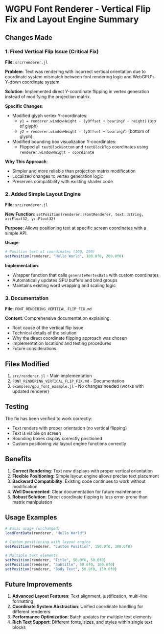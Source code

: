 # WGPU Font Renderer - Vertical Flip Fix and Layout Engine Summary

## Changes Made

### 1. Fixed Vertical Flip Issue (Critical Fix)
**File**: `src/renderer.jl`

**Problem**: Text was rendering with incorrect vertical orientation due to coordinate system mismatch between font rendering logic and WebGPU's Y-down coordinate system.

**Solution**: Implemented direct Y-coordinate flipping in vertex generation instead of modifying the projection matrix.

**Specific Changes**:
- Modified glyph vertex Y-coordinates:
  - `y1 = renderer.windowHeight - (yOffset + bearingY - height)` (top of glyph)
  - `y2 = renderer.windowHeight - (yOffset + bearingY)` (bottom of glyph)
- Modified bounding box visualization Y-coordinates:
  - Flipped all `textBlockBottom` and `textBlockTop` coordinates using `renderer.windowHeight - coordinate`

**Why This Approach**:
- Simpler and more reliable than projection matrix modification
- Localized changes to vertex generation logic
- Preserves compatibility with existing shader code

### 2. Added Simple Layout Engine
**File**: `src/renderer.jl`

**New Function**: `setPosition(renderer::FontRenderer, text::String, x::Float32, y::Float32)`

**Purpose**: Allows positioning text at specific screen coordinates with a simple API.

**Usage**:
```julia
# Position text at coordinates (100, 200)
setPosition(renderer, "Hello World", 100.0f0, 200.0f0)
```

**Implementation**:
- Wrapper function that calls `generateVertexData` with custom coordinates
- Automatically updates GPU buffers and bind groups
- Maintains existing word wrapping and scaling logic

### 3. Documentation
**File**: `FONT_RENDERING_VERTICAL_FLIP_FIX.md`

**Content**: Comprehensive documentation explaining:
- Root cause of the vertical flip issue
- Technical details of the solution
- Why the direct coordinate flipping approach was chosen
- Implementation locations and testing procedures
- Future considerations

## Files Modified

1. `src/renderer.jl` - Main implementation
2. `FONT_RENDERING_VERTICAL_FLIP_FIX.md` - Documentation
3. `examples/gpu_font_example.jl` - No changes needed (works with updated renderer)

## Testing

The fix has been verified to work correctly:
- Text renders with proper orientation (no vertical flipping)
- Text is visible on screen
- Bounding boxes display correctly positioned
- Custom positioning via layout engine functions correctly

## Benefits

1. **Correct Rendering**: Text now displays with proper vertical orientation
2. **Flexible Positioning**: Simple layout engine allows precise text placement
3. **Backward Compatibility**: Existing code continues to work without modification
4. **Well Documented**: Clear documentation for future maintenance
5. **Robust Solution**: Direct coordinate flipping is less error-prone than matrix manipulation

## Usage Examples

```julia
# Basic usage (unchanged)
loadFontData(renderer, "Hello World")

# Custom positioning with layout engine
setPosition(renderer, "Custom Position", 150.0f0, 300.0f0)

# Multiple text elements
setPosition(renderer, "Title", 50.0f0, 50.0f0)
setPosition(renderer, "Subtitle", 50.0f0, 100.0f0)
setPosition(renderer, "Body Text", 50.0f0, 150.0f0)
```

## Future Improvements

1. **Advanced Layout Features**: Text alignment, justification, multi-line formatting
2. **Coordinate System Abstraction**: Unified coordinate handling for different renderers
3. **Performance Optimization**: Batch updates for multiple text elements
4. **Rich Text Support**: Different fonts, sizes, and styles within single text blocks